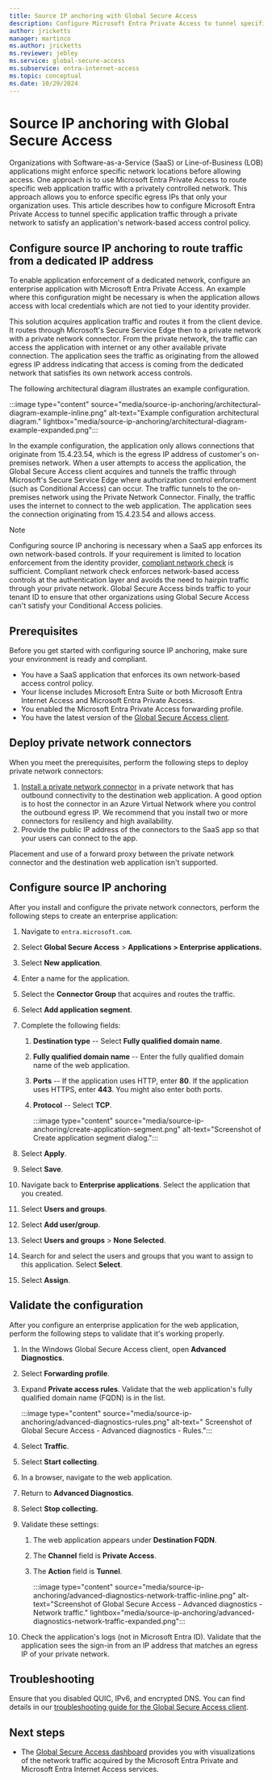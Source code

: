 ```yaml
---
title: Source IP anchoring with Global Secure Access
description: Configure Microsoft Entra Private Access to tunnel specific application traffic through a private network for application's network-based access control policy.
author: jricketts
manager: martinco
ms.author: jricketts
ms.reviewer: jebley
ms.service: global-secure-access
ms.subservice: entra-internet-access 
ms.topic: conceptual
ms.date: 10/29/2024
---
```


# Source IP anchoring with Global Secure Access

Organizations with Software-as-a-Service (SaaS) or Line-of-Business (LOB) applications might enforce specific network locations before allowing access. One approach is to use Microsoft Entra Private Access to route specific web application traffic with a privately controlled network. This approach allows you to enforce specific egress IPs that only your organization uses. This article describes how to configure Microsoft Entra Private Access to tunnel specific application traffic through a private network to satisfy an application's network-based access control policy.

## Configure source IP anchoring to route traffic from a dedicated IP address

To enable application enforcement of a dedicated network, configure an enterprise application with Microsoft Entra Private Access. An example where this configuration might be necessary is when the application allows access with local credentials which are not tied to your identity provider.

This solution acquires application traffic and routes it from the client device. It routes through Microsoft's Secure Service Edge then to a private network with a private network connector. From the private network, the traffic can access the application with internet or any other available private connection. The application sees the traffic as originating from the allowed egress IP address indicating that access is coming from the dedicated network that satisfies its own network access controls.

The following architectural diagram illustrates an example configuration.

:::image type="content" source="media/source-ip-anchoring/architectural-diagram-example-inline.png" alt-text="Example configuration architectural diagram." lightbox="media/source-ip-anchoring/architectural-diagram-example-expanded.png":::

In the example configuration, the application only allows connections that originate from 15.4.23.54, which is the egress IP address of customer's on-premises network. When a user attempts to access the application, the Global Secure Access client acquires and tunnels the traffic through Microsoft's Secure Service Edge where authorization control enforcement (such as Conditional Access) can occur. The traffic tunnels to the on-premises network using the Private Network Connector. Finally, the traffic uses the internet to connect to the web application. The application sees the connection originating from 15.4.23.54 and allows access.

> [!NOTE]
> Configuring source IP anchoring is necessary when a SaaS app enforces its own network-based controls. If your requirement is limited to location enforcement from the identity provider, [compliant network check](how-to-compliant-network.md) is sufficient. Compliant network check enforces network-based access controls at the authentication layer and avoids the need to hairpin traffic through your private network. Global Secure Access binds traffic to your tenant ID to ensure that other organizations using Global Secure Access can't satisfy your Conditional Access policies.

## Prerequisites

Before you get started with configuring source IP anchoring, make sure your environment is ready and compliant.

- You have a SaaS application that enforces its own network-based access control policy.
- Your license includes Microsoft Entra Suite or both Microsoft Entra Internet Access and Microsoft Entra Private Access.
- You enabled the Microsoft Entra Private Access forwarding profile.
- You have the latest version of the [Global Secure Access client](concept-clients.md).

## Deploy private network connectors

When you meet the prerequisites, perform the following steps to deploy private network connectors:

1. [Install a private network connector](how-to-configure-connectors.md) in a private network that has outbound connectivity to the destination web application. A good option is to host the connector in an Azure Virtual Network where you control the outbound egress IP. We recommend that you install two or more connectors for resiliency and high availability.
1. Provide the public IP address of the connectors to the SaaS app so that your users can connect to the app.

Placement and use of a forward proxy between the private network connector and the destination web application isn't supported.

## Configure source IP anchoring

After you install and configure the private network connectors, perform the following steps to create an enterprise application:

1. Navigate to `entra.microsoft.com`.
1. Select **Global Secure Access** > **Applications > Enterprise applications.**
1. Select **New application**.
1. Enter a name for the application.
1. Select the **Connector Group** that acquires and routes the traffic.
1. Select **Add application segment**.
1. Complete the following fields:
   1. **Destination type** -- Select **Fully qualified domain name**.
   1. **Fully qualified domain name** -- Enter the fully qualified domain name of the web application.
   1. **Ports** -- If the application uses HTTP, enter **80**. If the application uses HTTPS, enter **443**. You might also enter both ports.
   1. **Protocol** -- Select **TCP**.

      :::image type="content" source="media/source-ip-anchoring/create-application-segment.png" alt-text="Screenshot of Create application segment dialog.":::

1. Select **Apply**.
1. Select **Save**.
1. Navigate back to **Enterprise applications**. Select the application that you created.
1. Select **Users and groups**.
1. Select **Add user/group**.
1. Select **Users and groups** > **None Selected**.
1. Search for and select the users and groups that you want to assign to this application. Select **Select**.
1. Select **Assign**.

## Validate the configuration

After you configure an enterprise application for the web application, perform the following steps to validate that it's working properly.

1. In the Windows Global Secure Access client, open **Advanced Diagnostics**.
1. Select **Forwarding profile**.
1. Expand **Private access rules**. Validate that the web application's fully qualified domain name (FQDN) is in the list.

   :::image type="content" source="media/source-ip-anchoring/advanced-diagnostics-rules.png" alt-text=" Screenshot of Global Secure Access - Advanced diagnostics - Rules.":::

1. Select **Traffic**.
1. Select **Start collecting**.
1. In a browser, navigate to the web application.
1. Return to **Advanced Diagnostics**.
1. Select **Stop collecting.** 
1. Validate these settings:
   1. The web application appears under **Destination FQDN**.
   1. The **Channel** field is **Private Access**.
   1. The **Action** field is **Tunnel**.

      :::image type="content" source="media/source-ip-anchoring/advanced-diagnostics-network-traffic-inline.png" alt-text="Screenshot of Global Secure Access - Advanced diagnostics - Network traffic." lightbox="media/source-ip-anchoring/advanced-diagnostics-network-traffic-expanded.png":::

1. Check the application's logs (not in Microsoft Entra ID). Validate that the application sees the sign-in from an IP address that matches an egress IP of your private network.

## Troubleshooting

Ensure that you disabled QUIC, IPv6, and encrypted DNS. You can find details in our [troubleshooting guide for the Global Secure Access client](troubleshoot-global-secure-access-client-diagnostics-health-check.md).

## Next steps

- The [Global Secure Access dashboard](concept-traffic-dashboard.md) provides you with visualizations of the network traffic acquired by the Microsoft Entra Private and Microsoft Entra Internet Access services.
